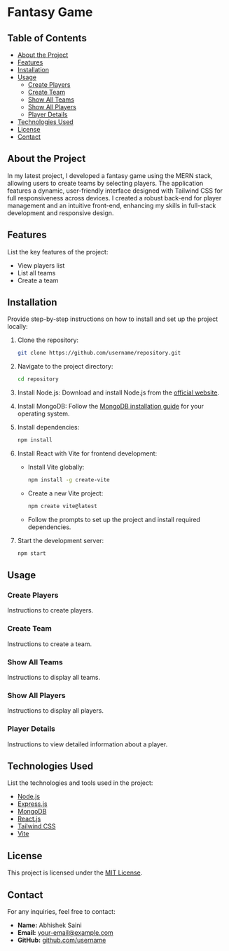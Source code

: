 # Fantasy Game

## Table of Contents

- [About the Project](#about-the-project)
- [Features](#features)
- [Installation](#installation)
- [Usage](#usage)
  - [Create Players](#create-players)
  - [Create Team](#create-team)
  - [Show All Teams](#show-all-teams)
  - [Show All Players](#show-all-players)
  - [Player Details](#player-details)
- [Technologies Used](#technologies-used)
- [License](#license)
- [Contact](#contact)

## About the Project

In my latest project, I developed a fantasy game using the MERN stack, allowing users to create teams by selecting players. The application features a dynamic, user-friendly interface designed with Tailwind CSS for full responsiveness across devices. I created a robust back-end for player management and an intuitive front-end, enhancing my skills in full-stack development and responsive design.

## Features

List the key features of the project:

- View players list
- List all teams
- Create a team

## Installation

Provide step-by-step instructions on how to install and set up the project locally:

1. Clone the repository:
   ```sh
   git clone https://github.com/username/repository.git
   ```
2. Navigate to the project directory:
   ```sh
   cd repository
   ```
3. Install Node.js:
   Download and install Node.js from the [official website](https://nodejs.org/).

4. Install MongoDB:
   Follow the [MongoDB installation guide](https://www.mongodb.com/docs/manual/installation/) for your operating system.

5. Install dependencies:
   ```sh
   npm install
   ```
6. Install React with Vite for frontend development:
   - Install Vite globally:
     ```sh
     npm install -g create-vite
     ```
   - Create a new Vite project:
     ```sh
     npm create vite@latest
     ```
   - Follow the prompts to set up the project and install required dependencies.

7. Start the development server:
   ```sh
   npm start
   ```

## Usage

### Create Players

Instructions to create players.

### Create Team

Instructions to create a team.

### Show All Teams

Instructions to display all teams.

### Show All Players

Instructions to display all players.

### Player Details

Instructions to view detailed information about a player.

## Technologies Used

List the technologies and tools used in the project:

- [Node.js](https://nodejs.org/)
- [Express.js](https://expressjs.com/)
- [MongoDB](https://www.mongodb.com/)
- [React.js](https://reactjs.org/)
- [Tailwind CSS](https://tailwindcss.com/)
- [Vite](https://vitejs.dev/)

## License

This project is licensed under the [MIT License](LICENSE).

## Contact

For any inquiries, feel free to contact:

- **Name:** Abhishek Saini
- **Email:** your-email@example.com
- **GitHub:** [github.com/username](https://github.com/username)
